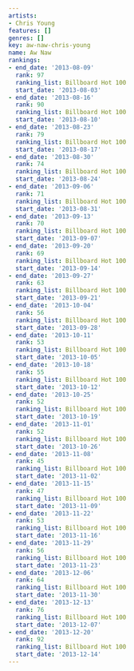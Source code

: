 ```yaml
---
artists:
- Chris Young
features: []
genres: []
key: aw-naw-chris-young
name: Aw Naw
rankings:
- end_date: '2013-08-09'
  rank: 97
  ranking_list: Billboard Hot 100
  start_date: '2013-08-03'
- end_date: '2013-08-16'
  rank: 90
  ranking_list: Billboard Hot 100
  start_date: '2013-08-10'
- end_date: '2013-08-23'
  rank: 79
  ranking_list: Billboard Hot 100
  start_date: '2013-08-17'
- end_date: '2013-08-30'
  rank: 74
  ranking_list: Billboard Hot 100
  start_date: '2013-08-24'
- end_date: '2013-09-06'
  rank: 71
  ranking_list: Billboard Hot 100
  start_date: '2013-08-31'
- end_date: '2013-09-13'
  rank: 70
  ranking_list: Billboard Hot 100
  start_date: '2013-09-07'
- end_date: '2013-09-20'
  rank: 69
  ranking_list: Billboard Hot 100
  start_date: '2013-09-14'
- end_date: '2013-09-27'
  rank: 63
  ranking_list: Billboard Hot 100
  start_date: '2013-09-21'
- end_date: '2013-10-04'
  rank: 56
  ranking_list: Billboard Hot 100
  start_date: '2013-09-28'
- end_date: '2013-10-11'
  rank: 53
  ranking_list: Billboard Hot 100
  start_date: '2013-10-05'
- end_date: '2013-10-18'
  rank: 55
  ranking_list: Billboard Hot 100
  start_date: '2013-10-12'
- end_date: '2013-10-25'
  rank: 52
  ranking_list: Billboard Hot 100
  start_date: '2013-10-19'
- end_date: '2013-11-01'
  rank: 52
  ranking_list: Billboard Hot 100
  start_date: '2013-10-26'
- end_date: '2013-11-08'
  rank: 45
  ranking_list: Billboard Hot 100
  start_date: '2013-11-02'
- end_date: '2013-11-15'
  rank: 47
  ranking_list: Billboard Hot 100
  start_date: '2013-11-09'
- end_date: '2013-11-22'
  rank: 53
  ranking_list: Billboard Hot 100
  start_date: '2013-11-16'
- end_date: '2013-11-29'
  rank: 56
  ranking_list: Billboard Hot 100
  start_date: '2013-11-23'
- end_date: '2013-12-06'
  rank: 64
  ranking_list: Billboard Hot 100
  start_date: '2013-11-30'
- end_date: '2013-12-13'
  rank: 76
  ranking_list: Billboard Hot 100
  start_date: '2013-12-07'
- end_date: '2013-12-20'
  rank: 92
  ranking_list: Billboard Hot 100
  start_date: '2013-12-14'
---
```


